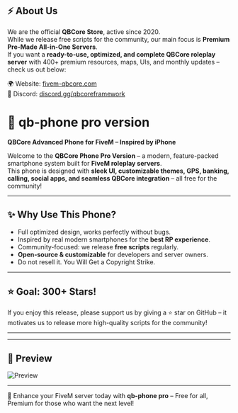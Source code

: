 ## ⚡ About Us  
We are the official **QBCore Store**, active since 2020.  
While we release free scripts for the community, our main focus is **Premium Pre-Made All-in-One Servers**.  
If you want a **ready-to-use, optimized, and complete QBCore roleplay server** with 400+ premium resources, maps, UIs, and monthly updates – check us out below:  

🌍 Website: [fivem-qbcore.com](https://fivem-qbcore.com)  
💬 Discord: [discord.gg/qbcoreframework](https://discord.gg/qbcoreframework)  

# 📱 qb-phone pro version
**QBCore Advanced Phone for FiveM – Inspired by iPhone**  

Welcome to the **QBCore Phone Pro Version** – a modern, feature-packed smartphone system built for **FiveM roleplay servers**.  
This phone is designed with **sleek UI, customizable themes, GPS, banking, calling, social apps, and seamless QBCore integration** – all free for the community!  

---

## ✨ Why Use This Phone?  
- Full optimized design, works perfectly without bugs.  
- Inspired by real modern smartphones for the **best RP experience**.  
- Community-focused: we release **free scripts** regularly.  
- **Open-source & customizable** for developers and server owners.  
- Do not resell it. You Will Get a Copyright Strike.

---

## ⭐ Goal: 300+ Stars!  
If you enjoy this release, please support us by giving a ⭐ star on GitHub – it motivates us to release more high-quality scripts for the community!  

---
---

## 📸 Preview  

![Preview](https://files.fivemerr.com/images/08b49fe2-55ca-4553-b22a-9df31da5f714.png)  

---

🚀 Enhance your FiveM server today with **qb-phone pro** – Free for all, Premium for those who want the next level!  
